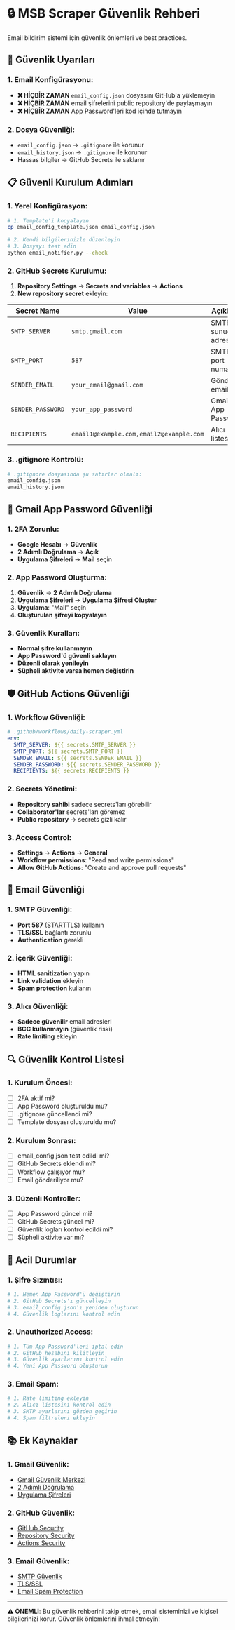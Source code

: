 # 🔒 MSB Scraper Güvenlik Rehberi

Email bildirim sistemi için güvenlik önlemleri ve best practices.

## 🚨 **Güvenlik Uyarıları**

### **1. Email Konfigürasyonu:**
- **❌ HİÇBİR ZAMAN** `email_config.json` dosyasını GitHub'a yüklemeyin
- **❌ HİÇBİR ZAMAN** email şifrelerini public repository'de paylaşmayın
- **❌ HİÇBİR ZAMAN** App Password'leri kod içinde tutmayın

### **2. Dosya Güvenliği:**
- `email_config.json` → `.gitignore` ile korunur
- `email_history.json` → `.gitignore` ile korunur
- Hassas bilgiler → GitHub Secrets ile saklanır

## 📋 **Güvenli Kurulum Adımları**

### **1. Yerel Konfigürasyon:**
```bash
# 1. Template'i kopyalayın
cp email_config_template.json email_config.json

# 2. Kendi bilgilerinizle düzenleyin
# 3. Dosyayı test edin
python email_notifier.py --check
```

### **2. GitHub Secrets Kurulumu:**
1. **Repository Settings** → **Secrets and variables** → **Actions**
2. **New repository secret** ekleyin:

| Secret Name | Value | Açıklama |
|-------------|-------|----------|
| `SMTP_SERVER` | `smtp.gmail.com` | SMTP sunucu adresi |
| `SMTP_PORT` | `587` | SMTP port numarası |
| `SENDER_EMAIL` | `your_email@gmail.com` | Gönderen email |
| `SENDER_PASSWORD` | `your_app_password` | Gmail App Password |
| `RECIPIENTS` | `email1@example.com,email2@example.com` | Alıcı listesi |

### **3. .gitignore Kontrolü:**
```bash
# .gitignore dosyasında şu satırlar olmalı:
email_config.json
email_history.json
```

## 🔐 **Gmail App Password Güvenliği**

### **1. 2FA Zorunlu:**
- **Google Hesabı** → **Güvenlik**
- **2 Adımlı Doğrulama** → **Açık**
- **Uygulama Şifreleri** → **Mail** seçin

### **2. App Password Oluşturma:**
1. **Güvenlik** → **2 Adımlı Doğrulama**
2. **Uygulama Şifreleri** → **Uygulama Şifresi Oluştur**
3. **Uygulama**: "Mail" seçin
4. **Oluşturulan şifreyi kopyalayın**

### **3. Güvenlik Kuralları:**
- **Normal şifre kullanmayın**
- **App Password'ü güvenli saklayın**
- **Düzenli olarak yenileyin**
- **Şüpheli aktivite varsa hemen değiştirin**

## 🛡️ **GitHub Actions Güvenliği**

### **1. Workflow Güvenliği:**
```yaml
# .github/workflows/daily-scraper.yml
env:
  SMTP_SERVER: ${{ secrets.SMTP_SERVER }}
  SMTP_PORT: ${{ secrets.SMTP_PORT }}
  SENDER_EMAIL: ${{ secrets.SENDER_EMAIL }}
  SENDER_PASSWORD: ${{ secrets.SENDER_PASSWORD }}
  RECIPIENTS: ${{ secrets.RECIPIENTS }}
```

### **2. Secrets Yönetimi:**
- **Repository sahibi** sadece secrets'ları görebilir
- **Collaborator'lar** secrets'ları göremez
- **Public repository** → secrets gizli kalır

### **3. Access Control:**
- **Settings** → **Actions** → **General**
- **Workflow permissions**: "Read and write permissions"
- **Allow GitHub Actions**: "Create and approve pull requests"

## 📧 **Email Güvenliği**

### **1. SMTP Güvenliği:**
- **Port 587** (STARTTLS) kullanın
- **TLS/SSL** bağlantı zorunlu
- **Authentication** gerekli

### **2. İçerik Güvenliği:**
- **HTML sanitization** yapın
- **Link validation** ekleyin
- **Spam protection** kullanın

### **3. Alıcı Güvenliği:**
- **Sadece güvenilir** email adresleri
- **BCC kullanmayın** (güvenlik riski)
- **Rate limiting** ekleyin

## 🔍 **Güvenlik Kontrol Listesi**

### **1. Kurulum Öncesi:**
- [ ] 2FA aktif mi?
- [ ] App Password oluşturuldu mu?
- [ ] .gitignore güncellendi mi?
- [ ] Template dosyası oluşturuldu mu?

### **2. Kurulum Sonrası:**
- [ ] email_config.json test edildi mi?
- [ ] GitHub Secrets eklendi mi?
- [ ] Workflow çalışıyor mu?
- [ ] Email gönderiliyor mu?

### **3. Düzenli Kontroller:**
- [ ] App Password güncel mi?
- [ ] GitHub Secrets güncel mi?
- [ ] Güvenlik logları kontrol edildi mi?
- [ ] Şüpheli aktivite var mı?

## 🚨 **Acil Durumlar**

### **1. Şifre Sızıntısı:**
```bash
# 1. Hemen App Password'ü değiştirin
# 2. GitHub Secrets'ı güncelleyin
# 3. email_config.json'ı yeniden oluşturun
# 4. Güvenlik loglarını kontrol edin
```

### **2. Unauthorized Access:**
```bash
# 1. Tüm App Password'leri iptal edin
# 2. GitHub hesabını kilitleyin
# 3. Güvenlik ayarlarını kontrol edin
# 4. Yeni App Password oluşturun
```

### **3. Email Spam:**
```bash
# 1. Rate limiting ekleyin
# 2. Alıcı listesini kontrol edin
# 3. SMTP ayarlarını gözden geçirin
# 4. Spam filtreleri ekleyin
```

## 📚 **Ek Kaynaklar**

### **1. Gmail Güvenlik:**
- [Gmail Güvenlik Merkezi](https://myaccount.google.com/security)
- [2 Adımlı Doğrulama](https://support.google.com/accounts/answer/185839)
- [Uygulama Şifreleri](https://support.google.com/accounts/answer/185833)

### **2. GitHub Güvenlik:**
- [GitHub Security](https://github.com/security)
- [Repository Security](https://docs.github.com/en/repositories/managing-your-repositorys-settings-and-features/security-features)
- [Actions Security](https://docs.github.com/en/actions/security-guides/security-hardening-for-github-actions)

### **3. Email Güvenlik:**
- [SMTP Güvenlik](https://en.wikipedia.org/wiki/SMTP_Authentication)
- [TLS/SSL](https://en.wikipedia.org/wiki/Transport_Layer_Security)
- [Email Spam Protection](https://en.wikipedia.org/wiki/Anti-spam_techniques)

---

**⚠️ ÖNEMLİ**: Bu güvenlik rehberini takip etmek, email sisteminizi ve kişisel bilgilerinizi korur. Güvenlik önlemlerini ihmal etmeyin!

